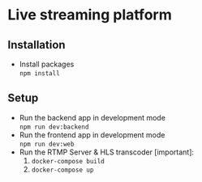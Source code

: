 # Live streaming platform
## Installation

- Install packages <br/>
  ```npm install```

## Setup

- Run the backend app in development mode <br/>
  ```npm run dev:backend```
- Run the frontend app in development mode <br/>
  ```npm run dev:web```
- Run the RTMP Server & HLS transcoder [important]: <br/>
  1. ```docker-compose build``` <br/>
  2. ```docker-compose up```